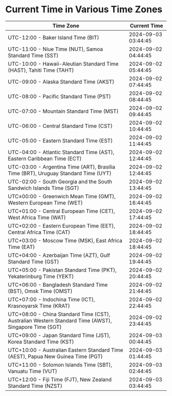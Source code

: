# Current Time in Various Time Zones

| Time Zone | Current Time |
|-----------|--------------|
| UTC-12:00 - Baker Island Time (BIT) | 2024-09-03 03:44:45 |
| UTC-11:00 - Niue Time (NUT), Samoa Standard Time (SST) | 2024-09-02 04:44:45 |
| UTC-10:00 - Hawaii-Aleutian Standard Time (HAST), Tahiti Time (TAHT) | 2024-09-02 05:44:45 |
| UTC-09:00 - Alaska Standard Time (AKST) | 2024-09-02 07:44:45 |
| UTC-08:00 - Pacific Standard Time (PST) | 2024-09-02 08:44:45 |
| UTC-07:00 - Mountain Standard Time (MST) | 2024-09-02 09:44:45 |
| UTC-06:00 - Central Standard Time (CST) | 2024-09-02 10:44:45 |
| UTC-05:00 - Eastern Standard Time (EST) | 2024-09-02 11:44:45 |
| UTC-04:00 - Atlantic Standard Time (AST), Eastern Caribbean Time (ECT) | 2024-09-02 12:44:45 |
| UTC-03:00 - Argentina Time (ART), Brasília Time (BRT), Uruguay Standard Time (UYT) | 2024-09-02 12:44:45 |
| UTC-02:00 - South Georgia and the South Sandwich Islands Time (SGT) | 2024-09-02 13:44:45 |
| UTC±00:00 - Greenwich Mean Time (GMT), Western European Time (WET) | 2024-09-02 16:44:45 |
| UTC+01:00 - Central European Time (CET), West Africa Time (WAT) | 2024-09-02 17:44:45 |
| UTC+02:00 - Eastern European Time (EET), Central Africa Time (CAT) | 2024-09-02 18:44:45 |
| UTC+03:00 - Moscow Time (MSK), East Africa Time (EAT) | 2024-09-02 18:44:45 |
| UTC+04:00 - Azerbaijan Time (AZT), Gulf Standard Time (GST) | 2024-09-02 19:44:45 |
| UTC+05:00 - Pakistan Standard Time (PKT), Yekaterinburg Time (YEKT) | 2024-09-02 20:44:45 |
| UTC+06:00 - Bangladesh Standard Time (BST), Omsk Time (OMST) | 2024-09-02 21:44:45 |
| UTC+07:00 - Indochina Time (ICT), Krasnoyarsk Time (KRAT) | 2024-09-02 22:44:45 |
| UTC+08:00 - China Standard Time (CST), Australian Western Standard Time (AWST), Singapore Time (SGT) | 2024-09-02 23:44:45 |
| UTC+09:00 - Japan Standard Time (JST), Korea Standard Time (KST) | 2024-09-03 00:44:45 |
| UTC+10:00 - Australian Eastern Standard Time (AEST), Papua New Guinea Time (PGT) | 2024-09-03 01:44:45 |
| UTC+11:00 - Solomon Islands Time (SBT), Vanuatu Time (VUT) | 2024-09-03 02:44:45 |
| UTC+12:00 - Fiji Time (FJT), New Zealand Standard Time (NZST) | 2024-09-03 03:44:45 |
